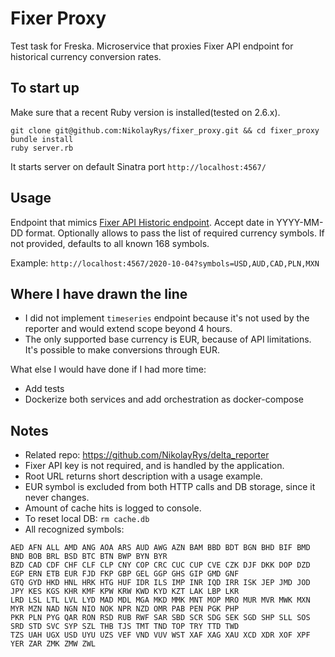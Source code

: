 # Fixer Proxy
Test task for Freska.
Microservice that proxies Fixer API endpoint for historical currency conversion rates.

## To start up
Make sure that a recent Ruby version is installed(tested on 2.6.x).
```
git clone git@github.com:NikolayRys/fixer_proxy.git && cd fixer_proxy
bundle install
ruby server.rb
```
It starts server on default Sinatra port `http://localhost:4567/`

## Usage
Endpoint that mimics [Fixer API Historic endpoint](https://fixer.io/documentation).
Accept date in YYYY-MM-DD format.
Optionally allows to pass the list of required currency symbols.
If not provided, defaults to all known 168 symbols.

Example:
`http://localhost:4567/2020-10-04?symbols=USD,AUD,CAD,PLN,MXN`

## Where I have drawn the line
* I did not implement `timeseries` endpoint because it's not used by the reporter and would extend scope beyond 4 hours.
* The only supported base currency is EUR, because of API limitations. It's possible to make conversions through EUR.

What else I would have done if I had more time:
* Add tests
* Dockerize both services and add orchestration as docker-compose

## Notes
* Related repo: https://github.com/NikolayRys/delta_reporter
* Fixer API key is not required, and is handled by the application.
* Root URL returns short description with a usage example.
* EUR symbol is excluded from both HTTP calls and DB storage, since it never changes.
* Amount of cache hits is logged to console.
* To reset local DB: `rm cache.db`
* All recognized symbols:
```
AED AFN ALL AMD ANG AOA ARS AUD AWG AZN BAM BBD BDT BGN BHD BIF BMD BND BOB BRL BSD BTC BTN BWP BYN BYR
BZD CAD CDF CHF CLF CLP CNY COP CRC CUC CUP CVE CZK DJF DKK DOP DZD EGP ERN ETB EUR FJD FKP GBP GEL GGP GHS GIP GMD GNF
GTQ GYD HKD HNL HRK HTG HUF IDR ILS IMP INR IQD IRR ISK JEP JMD JOD JPY KES KGS KHR KMF KPW KRW KWD KYD KZT LAK LBP LKR
LRD LSL LTL LVL LYD MAD MDL MGA MKD MMK MNT MOP MRO MUR MVR MWK MXN MYR MZN NAD NGN NIO NOK NPR NZD OMR PAB PEN PGK PHP
PKR PLN PYG QAR RON RSD RUB RWF SAR SBD SCR SDG SEK SGD SHP SLL SOS SRD STD SVC SYP SZL THB TJS TMT TND TOP TRY TTD TWD
TZS UAH UGX USD UYU UZS VEF VND VUV WST XAF XAG XAU XCD XDR XOF XPF YER ZAR ZMK ZMW ZWL
```
